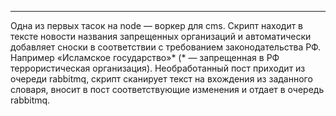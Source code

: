 ---
Одна из первых тасок на node — воркер для cms. Скрипт находит в тексте новости названия запрещенных организаций и автоматически добавляет сноски в соответствии с требованием законодательства РФ. Например «Исламское государство»* (* — запрещенная в РФ террористическая организация). Необработанный пост приходит из очереди rabbitmq, скрипт сканирует текст на вхождения из заданного словаря, вносит в пост соответствующие изменения и отдает в очередь rabbitmq.
